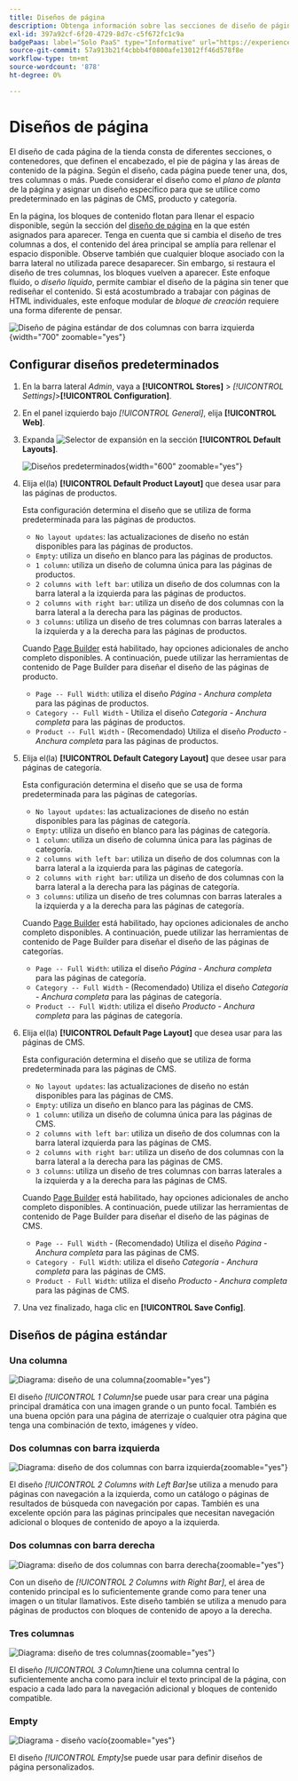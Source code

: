 ```yaml
---
title: Diseños de página
description: Obtenga información sobre las secciones de diseño de página y cómo configurar los diseños predeterminados.
exl-id: 397a92cf-6f20-4729-8d7c-c5f672fc1c9a
badgePaas: label="Solo PaaS" type="Informative" url="https://experienceleague.adobe.com/en/docs/commerce/user-guides/product-solutions" tooltip="Se aplica solo a proyectos de Adobe Commerce en la nube (infraestructura PaaS administrada por Adobe) y a proyectos locales."
source-git-commit: 57a913b21f4cbbb4f0800afe13012ff46d578f8e
workflow-type: tm+mt
source-wordcount: '878'
ht-degree: 0%

---
```


# Diseños de página

El diseño de cada página de la tienda consta de diferentes secciones, o contenedores, que definen el encabezado, el pie de página y las áreas de contenido de la página. Según el diseño, cada página puede tener una, dos, tres columnas o más. Puede considerar el diseño como el _plano de planta_ de la página y asignar un diseño específico para que se utilice como predeterminado en las páginas de CMS, producto y categoría.

En la página, los bloques de contenido flotan para llenar el espacio disponible, según la sección del [diseño de página](layout-updates.md) en la que estén asignados para aparecer. Tenga en cuenta que si cambia el diseño de tres columnas a dos, el contenido del área principal se amplía para rellenar el espacio disponible. Observe también que cualquier bloque asociado con la barra lateral no utilizada parece desaparecer. Sin embargo, si restaura el diseño de tres columnas, los bloques vuelven a aparecer. Este enfoque fluido, o _diseño líquido_, permite cambiar el diseño de la página sin tener que rediseñar el contenido. Si está acostumbrado a trabajar con páginas de HTML individuales, este enfoque modular de _bloque de creación_ requiere una forma diferente de pensar.

![Diseño de página estándar de dos columnas con barra izquierda](./assets/storefront-2-column-ee.png){width="700" zoomable="yes"}

## Configurar diseños predeterminados

1. En la barra lateral _Admin_, vaya a **[!UICONTROL Stores]** > _[!UICONTROL Settings]_>**[!UICONTROL Configuration]**.

1. En el panel izquierdo bajo _[!UICONTROL General]_, elija **[!UICONTROL Web]**.

1. Expanda ![Selector de expansión](../assets/icon-display-expand.png) en la sección **[!UICONTROL Default Layouts]**.

   ![Diseños predeterminados](./assets/web-default-layouts.png){width="600" zoomable="yes"}

1. Elija el(la) **[!UICONTROL Default Product Layout]** que desea usar para las páginas de productos.

   Esta configuración determina el diseño que se utiliza de forma predeterminada para las páginas de productos.

   - `No layout updates`: las actualizaciones de diseño no están disponibles para las páginas de productos.
   - `Empty`: utiliza un diseño en blanco para las páginas de productos.
   - `1 column`: utiliza un diseño de columna única para las páginas de productos.
   - `2 columns with left bar`: utiliza un diseño de dos columnas con la barra lateral a la izquierda para las páginas de productos.
   - `2 columns with right bar`: utiliza un diseño de dos columnas con la barra lateral a la derecha para las páginas de productos.
   - `3 columns`: utiliza un diseño de tres columnas con barras laterales a la izquierda y a la derecha para las páginas de productos.

   Cuando [Page Builder](../page-builder/introduction.md) está habilitado, hay opciones adicionales de ancho completo disponibles. A continuación, puede utilizar las herramientas de contenido de Page Builder para diseñar el diseño de las páginas de producto.

   - `Page -- Full Width`: utiliza el diseño _Página - Anchura completa_ para las páginas de productos.
   - `Category -- Full Width` - Utiliza el diseño _Categoría - Anchura completa_ para las páginas de productos.
   - `Product -- Full Width` - (Recomendado) Utiliza el diseño _Producto - Anchura completa_ para las páginas de productos.

1. Elija el(la) **[!UICONTROL Default Category Layout]** que desee usar para páginas de categoría.

   Esta configuración determina el diseño que se usa de forma predeterminada para las páginas de categorías.

   - `No layout updates`: las actualizaciones de diseño no están disponibles para las páginas de categoría.
   - `Empty`: utiliza un diseño en blanco para las páginas de categoría.
   - `1 column`: utiliza un diseño de columna única para las páginas de categoría.
   - `2 columns with left bar`: utiliza un diseño de dos columnas con la barra lateral a la izquierda para las páginas de categoría.
   - `2 columns with right bar`: utiliza un diseño de dos columnas con la barra lateral a la derecha para las páginas de categoría.
   - `3 columns`: utiliza un diseño de tres columnas con barras laterales a la izquierda y a la derecha para las páginas de categoría.

   Cuando [Page Builder](../page-builder/introduction.md) está habilitado, hay opciones adicionales de ancho completo disponibles. A continuación, puede utilizar las herramientas de contenido de Page Builder para diseñar el diseño de las páginas de categorías.

   - `Page -- Full Width`: utiliza el diseño _Página - Anchura completa_ para las páginas de categoría.
   - `Category -- Full Width` - (Recomendado) Utiliza el diseño _Categoría - Anchura completa_ para las páginas de categoría.
   - `Product -- Full Width`: utiliza el diseño _Producto - Anchura completa_ para las páginas de categoría.

1. Elija el(la) **[!UICONTROL Default Page Layout]** que desea usar para las páginas de CMS.

   Esta configuración determina el diseño que se utiliza de forma predeterminada para las páginas de CMS.

   - `No layout updates`: las actualizaciones de diseño no están disponibles para las páginas de CMS.
   - `Empty`: utiliza un diseño en blanco para las páginas de CMS.
   - `1 column`: utiliza un diseño de columna única para las páginas de CMS.
   - `2 columns with left bar`: utiliza un diseño de dos columnas con la barra lateral izquierda para las páginas de CMS.
   - `2 columns with right bar`: utiliza un diseño de dos columnas con la barra lateral a la derecha para las páginas de CMS.
   - `3 columns`: utiliza un diseño de tres columnas con barras laterales a la izquierda y a la derecha para las páginas de CMS.

   Cuando [Page Builder](../page-builder/introduction.md) está habilitado, hay opciones adicionales de ancho completo disponibles. A continuación, puede utilizar las herramientas de contenido de Page Builder para diseñar el diseño de las páginas de CMS.

   - `Page -- Full Width` - (Recomendado) Utiliza el diseño _Página - Anchura completa_ para las páginas de CMS.
   - `Category - Full Width`: utiliza el diseño _Categoría - Anchura completa_ para las páginas de CMS.
   - `Product - Full Width`: utiliza el diseño _Producto - Anchura completa_ para las páginas de CMS.

1. Una vez finalizado, haga clic en **[!UICONTROL Save Config]**.

## Diseños de página estándar

### Una columna

![Diagrama: diseño de una columna](./assets/layout-1-col-th.png){zoomable="yes"}

El diseño _[!UICONTROL 1 Column]_&#x200B;se puede usar para crear una página principal dramática con una imagen grande o un punto focal. También es una buena opción para una página de aterrizaje o cualquier otra página que tenga una combinación de texto, imágenes y vídeo.

### Dos columnas con barra izquierda

![Diagrama: diseño de dos columnas con barra izquierda](./assets/layout-2-col-lft-bar-th.png){zoomable="yes"}

El diseño _[!UICONTROL 2 Columns with Left Bar]_&#x200B;se utiliza a menudo para páginas con navegación a la izquierda, como un catálogo o páginas de resultados de búsqueda con navegación por capas. También es una excelente opción para las páginas principales que necesitan navegación adicional o bloques de contenido de apoyo a la izquierda.

### Dos columnas con barra derecha

![Diagrama: diseño de dos columnas con barra derecha](./assets/layout-2-col-rt-bar-th.png){zoomable="yes"}

Con un diseño de _[!UICONTROL 2 Columns with Right Bar]_, el área de contenido principal es lo suficientemente grande como para tener una imagen o un titular llamativos. Este diseño también se utiliza a menudo para páginas de productos con bloques de contenido de apoyo a la derecha.

### Tres columnas

![Diagrama: diseño de tres columnas](./assets/layout-3-col-th.png){zoomable="yes"}

El diseño _[!UICONTROL 3 Column]_&#x200B;tiene una columna central lo suficientemente ancha como para incluir el texto principal de la página, con espacio a cada lado para la navegación adicional y bloques de contenido compatible.

### Empty

![Diagrama - diseño vacío](./assets/layout-blank-th.png){zoomable="yes"}

El diseño _[!UICONTROL Empty]_&#x200B;se puede usar para definir diseños de página personalizados.
